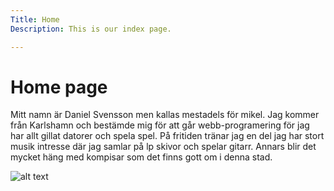 ```yaml
---
Title: Home
Description: This is our index page.

---
```


Home page
==========================

Mitt namn är Daniel Svensson men kallas mestadels för mikel. Jag kommer från Karlshamn och bestämde mig för att går webb-programering för jag har allt gillat datorer och spela spel. På fritiden tränar jag en del jag har stort musik intresse där jag samlar på lp skivor och spelar gitarr.
Annars blir det mycket häng med kompisar som det finns gott om i denna stad.


![alt text](%assets_url%/img/mikel.jpg)